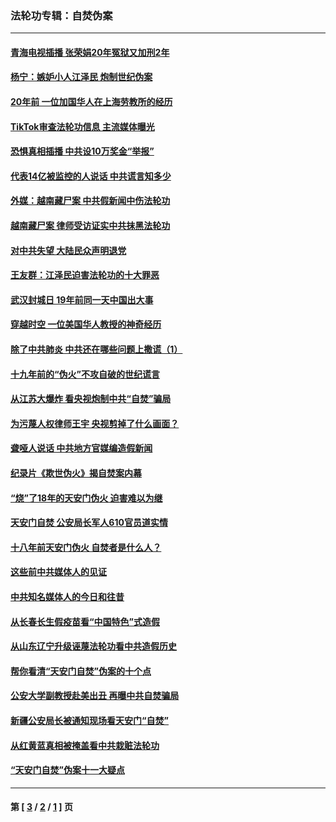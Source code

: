 ### 法轮功专辑：自焚伪案
---
#### [青海电视插播 张荣娟20年冤狱又加刑2年](../../pages/nf5562/n12738166.md) 
#### [杨宁：嫉妒小人江泽民 炮制世纪伪案](../../pages/nf5562/n12724108.md) 
#### [20年前 一位加国华人在上海劳教所的经历](../../pages/nf5562/n12707932.md) 
#### [TikTok审查法轮功信息 主流媒体曝光](../../pages/nf5562/n12362336.md) 
#### [恐惧真相插播 中共设10万奖金“举报”](../../pages/nf5562/n12306396.md) 
#### [代表14亿被监控的人说话 中共谎言知多少](../../pages/nf5562/n12297484.md) 
#### [外媒：越南藏尸案 中共假新闻中伤法轮功](../../pages/nf5562/n12264411.md) 
#### [越南藏尸案 律师受访证实中共抹黑法轮功](../../pages/nf5562/n12261878.md) 
#### [对中共失望 大陆民众声明退党](../../pages/nf5562/n12187315.md) 
#### [王友群：江泽民迫害法轮功的十大罪恶](../../pages/nf5562/n12169074.md) 
#### [武汉封城日 19年前同一天中国出大事](../../pages/nf5562/n12150901.md) 
#### [穿越时空  一位美国华人教授的神奇经历](../../pages/nf5562/n12097460.md) 
#### [除了中共肺炎 中共还在哪些问题上撒谎（1）](../../pages/nf5562/n11955770.md) 
#### [十九年前的“伪火”不攻自破的世纪谎言](../../pages/nf5562/n11813238.md) 
#### [从江苏大爆炸 看央视炮制中共“自焚”骗局](../../pages/nf5562/n11140275.md) 
#### [为污蔑人权律师王宇 央视剪掉了什么画面？](../../pages/nf5562/n11130142.md) 
#### [聋哑人说话 中共地方官媒编造假新闻](../../pages/nf5562/n11006067.md) 
#### [纪录片《欺世伪火》揭自焚案内幕](../../pages/nf5562/n11002664.md) 
#### [“烧”了18年的天安门伪火 迫害难以为继](../../pages/nf5562/n10996660.md) 
#### [天安门自焚 公安局长军人610官员道实情](../../pages/nf5562/n10997098.md) 
#### [十八年前天安门伪火 自焚者是什么人？](../../pages/nf5562/n10996556.md) 
#### [这些前中共媒体人的见证](../../pages/nf5562/n10845276.md) 
#### [中共知名媒体人的今日和往昔](../../pages/nf5562/n10843569.md) 
#### [从长春长生假疫苗看“中国特色”式造假](../../pages/nf5562/n10684053.md) 
#### [从山东辽宁升级诬蔑法轮功看中共造假历史](../../pages/nf5562/n10668272.md) 
#### [帮你看清“天安门自焚”伪案的十个点](../../pages/nf5562/n10554707.md) 
#### [公安大学副教授赴美出丑 再曝中共自焚骗局](../../pages/nf5562/n10558434.md) 
#### [新疆公安局长被通知现场看天安门“自焚”](../../pages/nf5562/n10449978.md) 
#### [从红黄蓝真相被掩盖看中共栽赃法轮功](../../pages/nf5562/n9908186.md) 
#### [“天安门自焚”伪案十一大疑点](../../pages/nf5562/n9341848.md) 

---
#### 第 [ [3](./3.md) / [2](./2.md) / [1](./1.md) ] 页
